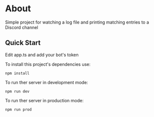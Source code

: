 # About
Simple project for watching a log file and printing matching entries to a Discord channel

## Quick Start
Edit app.ts and add your bot's token

To install this project's dependencies use:
```
npm install
```
To run ther server in development mode:
```
npm run dev
```
To run ther server in production mode:
```
npm run prod
```